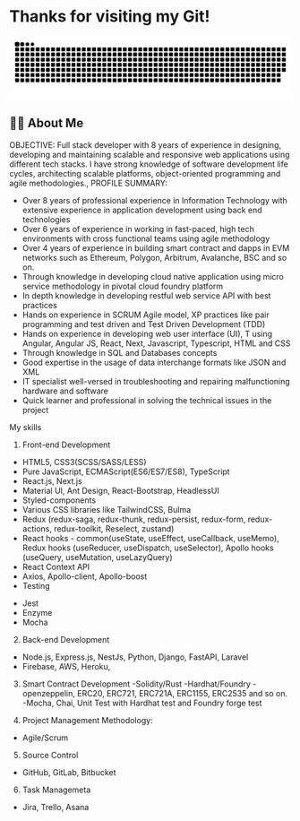# Thanks for visiting my Git!

![](https://raw.githubusercontent.com/1999AZZAR/1999AZZAR/main/resources/img/grid-snake.svg)



## 🙋‍♂️ About Me
OBJECTIVE: Full stack developer with 8 years of experience in designing, developing and maintaining scalable and responsive web applications using different tech stacks. I have strong knowledge of software development life cycles, architecting scalable platforms, object-oriented programming and agile methodologies., 
PROFILE SUMMARY:

* Over 8 years of professional experience in Information Technology with extensive experience in application development using back end technologies
* Over 6 years of experience in working in fast-paced, high tech environments with cross functional teams using agile methodology
* Over 4 years of experience in building smart contract and dapps in EVM networks such as Ethereum, Polygon, Arbitrum, Avalanche, BSC and so on.
* Through knowledge in developing cloud native application using micro service methodology in pivotal cloud foundry platform
* In depth knowledge in developing restful web service API with best practices
* Hands on experience in SCRUM Agile model, XP practices like pair programming and test driven and Test Driven Development (TDD)
* Hands on experience in developing web user interface (UI), T using Angular, Angular JS, React, Next, Javascript, Typescript, HTML and CSS
* Through knowledge in SQL and Databases concepts
* Good expertise in the usage of data interchange formats like JSON and XML
* IT specialist well-versed in troubleshooting and repairing malfunctioning hardware and software
* Quick learner and professional in solving the technical issues in the project

My skills
1) Front-end Development
- HTML5, CSS3(SCSS/SASS/LESS)
- Pure JavaScript, ECMAScript(ES6/ES7/ES8), TypeScript
- React.js, Next.js
- Material UI, Ant Design, React-Bootstrap, HeadlessUI
- Styled-components
- Various CSS libraries like TailwindCSS, Bulma
- Redux (redux-saga, redux-thunk, redux-persist, redux-form, redux-actions, redux-toolkit, Reselect, zustand)
- React hooks - common(useState, useEffect, useCallback, useMemo), Redux hooks (useReducer, useDispatch, useSelector), Apollo hooks (useQuery, useMutation, useLazyQuery)
- React Context API
- Axios, Apollo-client, Apollo-boost
- Testing
* Jest
* Enzyme
* Mocha

2) Back-end Development
- Node.js, Express.js, NestJs, Python, Django, FastAPI, Laravel
- Firebase, AWS, Heroku,

3) Smart Contract Development
-Solidity/Rust
-Hardhat/Foundry
-openzeppelin, ERC20, ERC721, ERC721A, ERC1155, ERC2535 and so on.
-Mocha, Chai, Unit Test with Hardhat test and Foundry forge test

4) Project Management Methodology:
- Agile/Scrum

5) Source Control
- GitHub, GitLab, Bitbucket

6) Task Managemeta
- Jira, Trello, Asana
